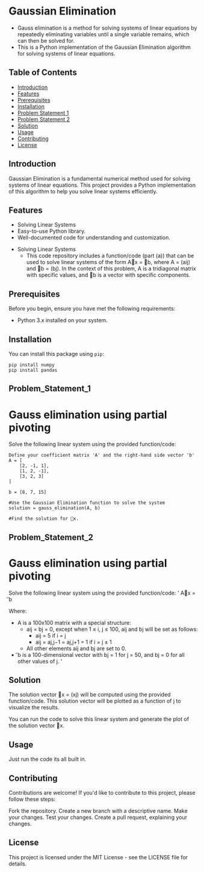 # Gaussian Elimination

- Gauss elimination is a method for solving systems of linear equations by repeatedly eliminating variables until a single variable remains, which can then be solved for.
- This is a Python implementation of the Gaussian Elimination algorithm for solving systems of linear equations.

## Table of Contents
- [Introduction](#introduction)
- [Features](#features)
- [Prerequisites](#prerequisites)
- [Installation](#installation)
- [Problem Statement 1](#problem_statement_1)
- [Problem Statement 2](#problem_statement_2)
- [Solution](#solution)
- [Usage](#usage)
- [Contributing](#contributing)
- [License](#license)

## Introduction

Gaussian Elimination is a fundamental numerical method used for solving systems of linear equations. This project provides a Python implementation of this algorithm to help you solve linear systems efficiently.

## Features

- Solving Linear Systems
- Easy-to-use Python library.
- Well-documented code for understanding and customization.

* Solving Linear Systems
  - This code repository includes a function/code (part (a)) that can be used to solve linear systems of the form A⃗x = ⃗b, where A = (aij) and ⃗b = (bj). In the context of this problem, A is a tridiagonal matrix with specific values, and ⃗b is a vector with specific components.

## Prerequisites

Before you begin, ensure you have met the following requirements:

- Python 3.x installed on your system.

## Installation

You can install this package using `pip`:

```
pip install numpy
pip install pandas
```

## Problem_Statement_1
# Gauss elimination using partial pivoting

Solve the following linear system using the provided function/code:
```
Define your coefficient matrix 'A' and the right-hand side vector 'b'
A = [
    [2, -1, 1],
    [1, 2, -1],
    [3, 2, 3]
]

b = [8, 7, 15]

#Use the Gaussian Elimination function to solve the system
solution = gauss_elimination(A, b)

#Find the solution for ⃗x.
```

## Problem_Statement_2
# Gauss elimination using partial pivoting

Solve the following linear system using the provided function/code:
'
A⃗x = ⃗b

Where:
- A is a 100x100 matrix with a special structure:
  - aij = bj = 0, except when 1 ≤ i, j ≤ 100, aij and bj will be set as follows:
    - aij = 5 if i = j
    - aij = aj,j−1 = aj,j+1 = 1 if i = j ± 1
  - All other elements aij and bj are set to 0.
- ⃗b is a 100-dimensional vector with bj = 1 for j = 50, and bj = 0 for all other values of j.
'


## Solution

The solution vector ⃗x = (xj) will be computed using the provided function/code. This solution vector will be plotted as a function of j to visualize the results.

You can run the code to solve this linear system and generate the plot of the solution vector ⃗x.

## Usage
 Just run the code its all built in.

## Contributing
Contributions are welcome! If you'd like to contribute to this project, please follow these steps:

Fork the repository.
Create a new branch with a descriptive name.
Make your changes.
Test your changes.
Create a pull request, explaining your changes.

## License
This project is licensed under the MIT License - see the LICENSE file for details.